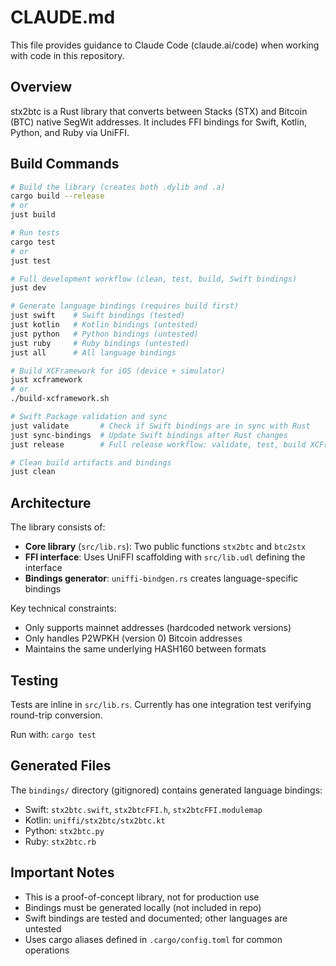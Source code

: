 # CLAUDE.md

This file provides guidance to Claude Code (claude.ai/code) when working with code in this repository.

## Overview
stx2btc is a Rust library that converts between Stacks (STX) and Bitcoin (BTC) native SegWit addresses. It includes FFI bindings for Swift, Kotlin, Python, and Ruby via UniFFI.

## Build Commands
```bash
# Build the library (creates both .dylib and .a)
cargo build --release
# or
just build

# Run tests
cargo test
# or
just test

# Full development workflow (clean, test, build, Swift bindings)
just dev

# Generate language bindings (requires build first)
just swift    # Swift bindings (tested)
just kotlin   # Kotlin bindings (untested)
just python   # Python bindings (untested)
just ruby     # Ruby bindings (untested)
just all      # All language bindings

# Build XCFramework for iOS (device + simulator)
just xcframework
# or
./build-xcframework.sh

# Swift Package validation and sync
just validate       # Check if Swift bindings are in sync with Rust
just sync-bindings  # Update Swift bindings after Rust changes
just release        # Full release workflow: validate, test, build XCFramework

# Clean build artifacts and bindings
just clean
```

## Architecture
The library consists of:
- **Core library** (`src/lib.rs`): Two public functions `stx2btc` and `btc2stx`
- **FFI interface**: Uses UniFFI scaffolding with `src/lib.udl` defining the interface
- **Bindings generator**: `uniffi-bindgen.rs` creates language-specific bindings

Key technical constraints:
- Only supports mainnet addresses (hardcoded network versions)
- Only handles P2WPKH (version 0) Bitcoin addresses
- Maintains the same underlying HASH160 between formats

## Testing
Tests are inline in `src/lib.rs`. Currently has one integration test verifying round-trip conversion.

Run with: `cargo test`

## Generated Files
The `bindings/` directory (gitignored) contains generated language bindings:
- Swift: `stx2btc.swift`, `stx2btcFFI.h`, `stx2btcFFI.modulemap`
- Kotlin: `uniffi/stx2btc/stx2btc.kt`
- Python: `stx2btc.py`
- Ruby: `stx2btc.rb`

## Important Notes
- This is a proof-of-concept library, not for production use
- Bindings must be generated locally (not included in repo)
- Swift bindings are tested and documented; other languages are untested
- Uses cargo aliases defined in `.cargo/config.toml` for common operations